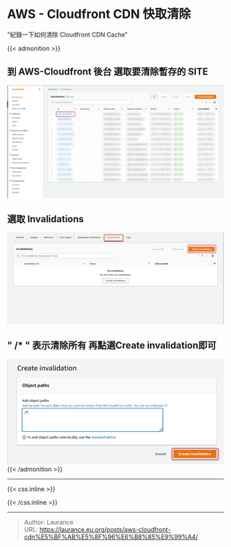 # AWS - Cloudfront CDN 快取清除


<!--more-->
"紀錄一下如何清除 Cloudfront CDN Cache"

{{< admonition >}}
## 到 AWS-Cloudfront 後台 選取要清除暫存的 SITE
    
   ![](01.png)
   
## 選取 Invalidations 
    
   ![](02.png)
   
## " /* " 表示清除所有 再點選Create invalidation即可
    
   ![](03.png)
{{< /admonition >}}    



***

{{< css.inline >}}
<style>
.emojify {
	font-family: Apple Color Emoji, Segoe UI Emoji, NotoColorEmoji, Segoe UI Symbol, Android Emoji, EmojiSymbols;
	font-size: 2rem;
	vertical-align: middle;
}
@media screen and (max-width:650px) {
  .nowrap {
    display: block;
    margin: 25px 0;
  }
}
</style>
{{< /css.inline >}}


---

> Author: Laurance  
> URL: https://laurance.eu.org/posts/aws-cloudfront-cdn%E5%BF%AB%E5%8F%96%E6%B8%85%E9%99%A4/  

